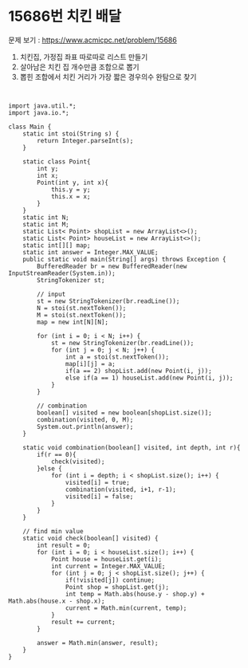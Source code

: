 # 15686번 치킨 배달

문제 보기 : <https://www.acmicpc.net/problem/15686>

1. 치킨집, 가정집 좌표 따로따로 리스트 만들기
2. 살아남은 치킨 집 개수만큼 조합으로 뽑기
3. 뽑힌 조합에서 치킨 거리가 가장 짧은 경우의수 완탐으로 찾기

<pre><code>

import java.util.*;
import java.io.*;

class Main {
    static int stoi(String s) {
        return Integer.parseInt(s);
    }

    static class Point{
        int y;
        int x;
        Point(int y, int x){
            this.y = y;
            this.x = x;
        }
    }
    static int N;
    static int M;
    static List< Point> shopList = new ArrayList<>();
    static List< Point> houseList = new ArrayList<>();
    static int[][] map;
    static int answer = Integer.MAX_VALUE;
    public static void main(String[] args) throws Exception {
        BufferedReader br = new BufferedReader(new InputStreamReader(System.in));
        StringTokenizer st;

        // input
        st = new StringTokenizer(br.readLine());
        N = stoi(st.nextToken());
        M = stoi(st.nextToken());
        map = new int[N][N];

        for (int i = 0; i < N; i++) {
            st = new StringTokenizer(br.readLine());
            for (int j = 0; j < N; j++) {
                int a = stoi(st.nextToken());
                map[i][j] = a;
                if(a == 2) shopList.add(new Point(i, j));
                else if(a == 1) houseList.add(new Point(i, j));
            }
        }

        // combination
        boolean[] visited = new boolean[shopList.size()];
        combination(visited, 0, M);
        System.out.println(answer);
    }

    static void combination(boolean[] visited, int depth, int r){
        if(r == 0){
            check(visited);
        }else {
            for (int i = depth; i < shopList.size(); i++) {
                visited[i] = true;
                combination(visited, i+1, r-1);
                visited[i] = false;
            }
        }
    }

    // find min value
    static void check(boolean[] visited) {
        int result = 0;
        for (int i = 0; i < houseList.size(); i++) {
            Point house = houseList.get(i);
            int current = Integer.MAX_VALUE;
            for (int j = 0; j < shopList.size(); j++) {
                if(!visited[j]) continue;
                Point shop = shopList.get(j);
                int temp = Math.abs(house.y - shop.y) + Math.abs(house.x - shop.x);
                current = Math.min(current, temp);
            }
            result += current;
        }

        answer = Math.min(answer, result);
    }
}

</code></pre>